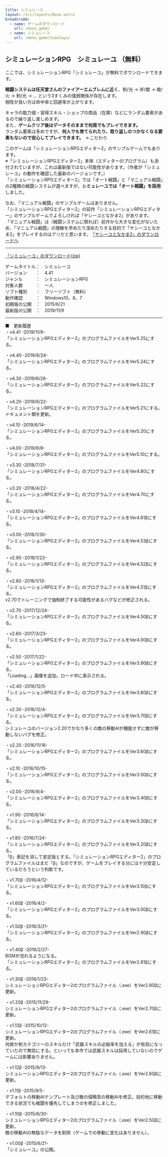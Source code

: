 ```yaml
---
title: シミュレーユ
layout: /src/layouts/Base.astro
breadcrumb:
  - name: ゲームのダウンロード
    url: /menu_game/
  - name: シミュレーユ
    url: /menu_game/Simulayu/
---
```


## シミュレーションRPG　シミュレーユ （無料）

ここでは、シミュレーションRPG「シミュレーユ」が無料でダウンロードできます。  

**戦闘システムは任天堂さんのファイアーエムブレムに近く**、剣/光 → 斧/闇 → 槍/火 → 剣/光 → ... という3すくみの強弱関係が存在します。  
相性が良い方は命中率と回避率が上がります。  

キャラの能力値・習得スキル・ショップの商品（在庫）などにランダム要素があるので繰り返し楽しめます。  
また、**ゲームクリア後はデータそのままで何周でもプレイできます。**  
ランダム要素は多めですが、**何人でも育てられたり、取り返しのつかなくなる要素もないので安心してプレイできます。**　←こだわり  

このゲームは「シミュレーションRPGエディター2」のサンプルゲームでもあります。  
※「シミュレーションRPGエディター2」本体（エディターのプログラム）も添付されていますが、これは最新版ではない可能性があります。（作者が「シミュレーユ」の動作を確認した最新のバージョンです。）  
「シミュレーションRPGエディター2」では「オート戦闘」と「マニュアル戦闘」の2種類の戦闘システムが選べますが、**シミュレーユでは「オート戦闘」を採用**しました。  

なお、「マニュアル戦闘」のサンプルゲームはありません。  
「シミュレーションRPGエディター2」の前作「シミュレーションRPGエディター」のサンプルゲームでよろしければ「ヤシーユとなかま2」があります。  
「マニュアル戦闘」は（戦闘システムに限れば）前作から大きな変化がないため、「マニュアル戦闘」の理解を早めたり深めたりする目的で「ヤシーユとなかま2」をプレイするのはアリだと思います。　[「ヤシーユとなかま2」のダウンロードへ](/menu_game/#NAKAMA2)  

---

[「シミュレーユ」のダウンロード(zip)](/soft/Simulayu/Simulayu.zip "シミュレーションRPG「シミュレーユ」のダウンロード (無料)")  

ゲームタイトル：　シミュレーユ  
バージョン　　：　4.41  
ジャンル　　　：　シミュレーションRPG  
対象人数　　　：　一人  
ソフト種別　　：　フリーソフト（無料）  
動作確認　　　：　Windows10、8、7  
初期版の公開　：　2015/6/21  
最新版の公開　：　2019/11/9  

---

■　更新履歴  
・v4.41 -2019/11/9-  
「シミュレーションRPGエディター2」のプログラムファイルをVer5.25にする。  
  
・v4.40 -2019/8/24-  
「シミュレーションRPGエディター2」のプログラムファイルをVer5.24にする。  
  
・v4.30 -2019/6/26-  
「シミュレーションRPGエディター2」のプログラムファイルをVer5.22にする。  
  
・v4.20 -2019/6/22-  
「シミュレーションRPGエディター2」のプログラムファイルをVer5.21にする。  
ドキュメント類を更新。  
  
・v4.10 -2019/6/14-  
「シミュレーションRPGエディター2」のプログラムファイルをVer5.20にする。  
  
・v4.00 -2019/6/8-  
「シミュレーションRPGエディター2」のプログラムファイルをVer5.10にする。  
  
・v3.30 -2018/7/31-  
「シミュレーションRPGエディター2」のプログラムファイルをVer4.80にする。  
  
・v3.20 -2018/4/22-  
「シミュレーションRPGエディター2」のプログラムファイルをVer4.70にする。  
  
・v3.10 -2018/4/14-  
「シミュレーションRPGエディター2」のプログラムファイルをVer4.61βにする。  
  
・v3.00 -2018/1/30-  
「シミュレーションRPGエディター2」のプログラムファイルをVer4.53βにする。  
  
・v2.90 -2018/1/23-  
「シミュレーションRPGエディター2」のプログラムファイルをVer4.52βにする。  
  
・v2.80 -2018/1/13-  
「シミュレーションRPGエディター2」のプログラムファイルをVer4.51βにする。  
v2.70でトレーニングで強制終了する可能性があるバグなどが修正される。  
  
・v2.70 -2017/12/24-  
「シミュレーションRPGエディター2」のプログラムファイルをVer4.50βにする。  
  
・v2.60 -2017/3/23-  
「シミュレーションRPGエディター2」のプログラムファイルをVer4.00βにする。  
  
・v2.50 -2017/1/22-  
「シミュレーションRPGエディター2」のプログラムファイルをVer3.90βにする。  
「Loading...」画像を追加。ロード中に表示される。  
  
・v2.40 -2016/12/5-  
「シミュレーションRPGエディター2」のプログラムファイルをVer3.80βにする。  
  
・v2.30 -2016/12/4-  
「シミュレーションRPGエディター2」のプログラムファイルをVer3.70βにする。  
シミュレーユのバージョン2.20でかなり多くの敵の移動AIが機能せずに敵が移動しないバグを修正。  
  
・v2.20 -2016/11/16-  
「シミュレーションRPGエディター2」のプログラムファイルをVer3.60βにする。  
  
・v2.10 -2016/10/15-  
「シミュレーションRPGエディター2」のプログラムファイルをVer3.50βにする。  
  
・v2.00 -2016/9/4-  
「シミュレーションRPGエディター2」のプログラムファイルをVer3.40βにする。  
  
・v1.90 -2016/8/14-  
「シミュレーションRPGエディター2」のプログラムファイルをVer3.30βにする。  
  
・v1.80 -2016/7/24-  
「シミュレーションRPGエディター2」のプログラムファイルをVer3.20βにする。  
「β」表記を消して安定版とする。「シミュレーションRPGエディター2」のプログラムファイルはまだ「β」なのですが、ゲームをプレイする分には十分安定しているだろうという判断です。  
  
・v1.70β -2016/4/12-  
「シミュレーションRPGエディター2」のプログラムファイルをVer3.10βにする。  
  
・v1.60β -2016/4/2-  
「シミュレーションRPGエディター2」のプログラムファイルをVer3.00βにする。  
  
・v1.50β -2016/3/21-  
「シミュレーションRPGエディター2」のプログラムファイルをVer2.90βにする。  
  
・v1.40β -2016/2/27-  
BGMが流れるようになる。  
「シミュレーションRPGエディター2」のプログラムファイルをVer2.81βにする。  
  
・v1.30β -2016/1/23-  
シミュレーションRPGエディター2のプログラムファイル（.exe）をVer2.80βに更新。  
  
・v1.20β -2015/11/29-  
シミュレーションRPGエディター2のプログラムファイル（.exe）をVer2.70βに更新。  
  
・v1.13β -2015/10/12-  
シミュレーションRPGエディター2のプログラムファイル（.exe）をVer2.61βに更新。  
何故か剣カテゴリーのスキルだけ「武器スキルの必殺率を加える」が有効になっていたので無効にする。といっても本作では武器スキルは採用していないのでゲームには影響ありません。  
  
・v1.12β -2015/9/13-  
シミュレーションRPGエディター2のプログラムファイル（.exe）をVer2.60βに更新。  
  
・v1.11β -2015/9/5-  
デフォルトの移動AIテンプレート及び敵の侵略型の移動AIを修正。目的地に移動できる状況でも戦闘を優先してしまうのを修正しました。  
  
・v1.10β -2015/8/30-  
シミュレーションRPGエディター2のプログラムファイル（.exe）をVer2.50βに更新。  
敵の移動AIの無駄なデータを削除（ゲームでの挙動に変化はありません）。  
  
・v1.00β -2015/6/21-  
「シミュレーユ」の公開。